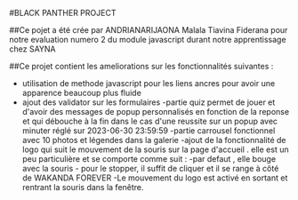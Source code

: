 #BLACK PANTHER PROJECT

##Ce pojet a été crée par ANDRIANARIJAONA Malala Tiavina Fiderana pour notre evaluation numero 2 du module javascript durant notre apprentissage chez SAYNA

##Ce projet contient les ameliorations sur les fonctionnalités suivantes :

- utilisation de methode javascript pour les liens ancres pour avoir une apparence beaucoup plus fluide
- ajout des validator sur les formulaires
  -partie quiz permet de jouer et d'avoir des messages de popup personnalisés en fonction de la reponse et qui débouche à la fin dans le cas d'une reussite sur un popup avec minuter réglé sur 2023-06-30 23:59:59
  -partie carrousel fonctionnel avec 10 photos et légendes dans la galerie
  -ajout de la fonctionnalité de logo qui suit le mouvement de la souris sur la page d'accueil . elle est un peu particulière et se comporte comme suit :
  -par defaut , elle bouge avec la souris - pour le stopper, il suffit de cliquer et il se range à côté de WAKANDA FOREVER
  -Le mouvement du logo est activé en sortant et rentrant la souris dans la fenêtre.
